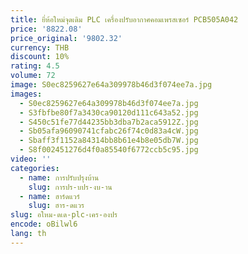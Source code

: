 ```yaml
---
title: ยี่ห้อใหม่จุดเดิม PLC เครื่องปรับอากาศคอมเพรสเซอร์ PCB505A042
price: '8822.08'
price_original: '9802.32'
currency: THB
discount: 10%
rating: 4.5
volume: 72
image: S0ec8259627e64a309978b46d3f074ee7a.jpg
images:
  - S0ec8259627e64a309978b46d3f074ee7a.jpg
  - S3fbfbe80f7a3430ca90120d111c643a52.jpg
  - S450c51fe77d44235bb3dba7b2aca5912Z.jpg
  - Sb05afa96090741cfabc26f74c0d83a4cW.jpg
  - Sbaff3f1152a84314bb8b61e4b8e05db7W.jpg
  - S8f002451276d4f0a85540f6772ccb5c95.jpg
video: ''
categories:
  - name: การปรับปรุงบ้าน
    slug: การปร-บปร-งบ-าน
  - name: ฮาร์ดแวร์
    slug: ฮาร-ดแวร
slug: อใหม-ดเด-plc-เคร-องปร
encode: oBilwl6
lang: th
---
```

  